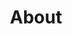 ---
title: About
layout: about-page
permalink: /about/
published: true
isPublic_b: true

title_txt: About the Author

description_txt: |-
    This personal practice website was created as a web development exercise in May 2019.

    The author, Amy McCormack, had an awesome experience researching and creating this website about cats since looking at cats all day is a pretty good time. Although, unfortunately due to time restrictions only the cutest cats immediately found had made the cut and were chosen to be featured as one of the nine total cat breeds displayed on this website.

    All cat and kitten breed information displayed on this site was referenced from <a href="https://cattime.com/cat-breeds">_cattime.com_</a>.

    Thank you for visiting and please share this site with your friends!

---